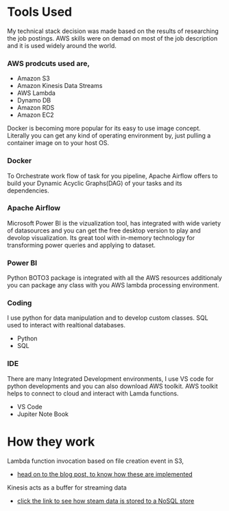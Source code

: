 # Tools Used

My technical stack decision was made based on the results of researching the job postings.  AWS skills were on demad on most of the job description and it is used widely around the world.
### AWS prodcuts used are,
* Amazon S3
* Amazon Kinesis Data Streams
* AWS Lambda
* Dynamo DB
* Amazon RDS
* Amazon EC2

Docker is becoming more popular for its easy to use image concept.  Literally you can get any kind of operating environment by, just pulling a container image on to your host OS.
### Docker

To Orchestrate work flow of task for you pipeline, Apache Airflow offers to build your Dynamic Acyclic Graphs(DAG) of your tasks and its dependencies.
### Apache Airflow

Microsoft Power BI is the vizualization tool, has integrated with wide variety of datasources and you can get the free desktop version to play and devolop visualization.
Its great tool with in-memory technology for transforming power queries and applying to dataset.
### Power BI

Python BOTO3 package is integrated with all the AWS resources additionaly you can package any class with you AWS lambda processing environment.
### Coding

I use python for data manipulation and to develop custom classes.
SQL used to interact with realtional databases.

* Python
* SQL
### IDE

There are many Integrated Development environments, I use VS code for python developments and you can also download AWS toolkit.
AWS toolkit helps to connect to cloud and interact with Lamda functions.
* VS Code
* Jupiter Note Book

# How they work

Lambda function invocation based on file creation event in S3,
* [head on to the blog post, to know how these are implemented](https://www.teamdatascience.com/post/how-to-process-simple-data-stream-and-consume-with-lambda)

Kinesis acts as a buffer for streaming data
* [click the link to see how steam data is stored to a NoSQL store](https://www.teamdatascience.com/post/how-to-write-kinesis-data-stream-to-dynamodb)
